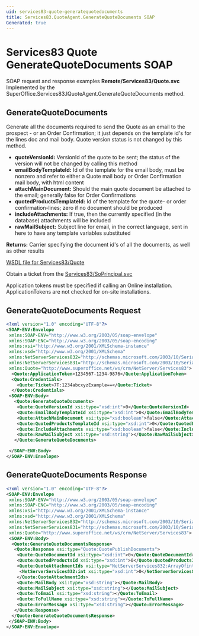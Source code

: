 ```yaml
---
uid: services83-quote-generatequotedocuments
title: Services83.QuoteAgent.GenerateQuoteDocuments SOAP
Generated: true
---
```


# Services83 Quote GenerateQuoteDocuments SOAP

SOAP request and response examples **Remote/Services83/Quote.svc**
Implemented by the <see cref="M:SuperOffice.Services83.IQuoteAgent.GenerateQuoteDocuments">SuperOffice.Services83.IQuoteAgent.GenerateQuoteDocuments</see> method.

## GenerateQuoteDocuments

Generate all the documents required to send the Quote as an email to the prospect - or an Order Confirmation; it just depends on the template id's for the lines doc and mail body. Quote version status is not changed by this method.

* **quoteVersionId:** VersionId of the quote to be sent; the status of the version will not be changed by calling this method
* **emailBodyTemplateId:** Id of the template for the email body, must be nonzero and refer to either a Quote mail body or Order Confirmation mail body, with html content
* **attachMainDocument:** Should the main quote document be attached to the email; generally false for Order Confirmations
* **quotedProductsTemplateId:** Id of the template for the quote- or order confirmation-lines; zero if no document should be produced
* **includeAttachments:** If true, then the currently specified (in the database) attachments will be included
* **rawMailSubject:** Subject line for email, in the correct language, sent in here to have any template variables substituted

**Returns:** Carrier specifying the document id's of all the documents, as well as other results


[WSDL file for Services83/Quote](../Services83-Quote.md)

Obtain a ticket from the [Services83/SoPrincipal.svc](../SoPrincipal/index.md)

Application tokens must be specified if calling an Online installation. ApplicationTokens are not checked for on-site installations.

## GenerateQuoteDocuments Request

```xml
<?xml version="1.0" encoding="UTF-8"?>
<SOAP-ENV:Envelope
 xmlns:SOAP-ENV="http://www.w3.org/2003/05/soap-envelope"
 xmlns:SOAP-ENC="http://www.w3.org/2003/05/soap-encoding"
 xmlns:xsi="http://www.w3.org/2001/XMLSchema-instance"
 xmlns:xsd="http://www.w3.org/2001/XMLSchema"
 xmlns:NetServerServices832="http://schemas.microsoft.com/2003/10/Serialization/Arrays"
 xmlns:NetServerServices831="http://schemas.microsoft.com/2003/10/Serialization/"
 xmlns:Quote="http://www.superoffice.net/ws/crm/NetServer/Services83">
  <Quote:ApplicationToken>1234567-1234-9876</Quote:ApplicationToken>
  <Quote:Credentials>
    <Quote:Ticket>7T:1234abcxyzExample==</Quote:Ticket>
  </Quote:Credentials>
 <SOAP-ENV:Body>
   <Quote:GenerateQuoteDocuments>
    <Quote:QuoteVersionId xsi:type="xsd:int">0</Quote:QuoteVersionId>
    <Quote:EmailBodyTemplateId xsi:type="xsd:int">0</Quote:EmailBodyTemplateId>
    <Quote:AttachMainDocument xsi:type="xsd:boolean">false</Quote:AttachMainDocument>
    <Quote:QuotedProductsTemplateId xsi:type="xsd:int">0</Quote:QuotedProductsTemplateId>
    <Quote:IncludeAttachments xsi:type="xsd:boolean">false</Quote:IncludeAttachments>
    <Quote:RawMailSubject xsi:type="xsd:string"></Quote:RawMailSubject>
   </Quote:GenerateQuoteDocuments>

 </SOAP-ENV:Body>
</SOAP-ENV:Envelope>

```


## GenerateQuoteDocuments Response

```xml
<?xml version="1.0" encoding="UTF-8"?>
<SOAP-ENV:Envelope
 xmlns:SOAP-ENV="http://www.w3.org/2003/05/soap-envelope"
 xmlns:SOAP-ENC="http://www.w3.org/2003/05/soap-encoding"
 xmlns:xsi="http://www.w3.org/2001/XMLSchema-instance"
 xmlns:xsd="http://www.w3.org/2001/XMLSchema"
 xmlns:NetServerServices832="http://schemas.microsoft.com/2003/10/Serialization/Arrays"
 xmlns:NetServerServices831="http://schemas.microsoft.com/2003/10/Serialization/"
 xmlns:Quote="http://www.superoffice.net/ws/crm/NetServer/Services83">
 <SOAP-ENV:Body>
  <Quote:GenerateQuoteDocumentsResponse>
   <Quote:Response xsi:type="Quote:QuotePublishDocuments">
    <Quote:QuoteDocumentId xsi:type="xsd:int">0</Quote:QuoteDocumentId>
    <Quote:QuotedProductsId xsi:type="xsd:int">0</Quote:QuotedProductsId>
    <Quote:QuoteAttachmentIds xsi:type="NetServerServices832:ArrayOfint">
     <NetServerServices832:int xsi:type="xsd:int">0</NetServerServices832:int>
    </Quote:QuoteAttachmentIds>
    <Quote:MailBody xsi:type="xsd:string"></Quote:MailBody>
    <Quote:MailSubject xsi:type="xsd:string"></Quote:MailSubject>
    <Quote:ToEmail xsi:type="xsd:string"></Quote:ToEmail>
    <Quote:ToFullName xsi:type="xsd:string"></Quote:ToFullName>
    <Quote:ErrorMessage xsi:type="xsd:string"></Quote:ErrorMessage>
   </Quote:Response>
  </Quote:GenerateQuoteDocumentsResponse>
 </SOAP-ENV:Body>
</SOAP-ENV:Envelope>

```

